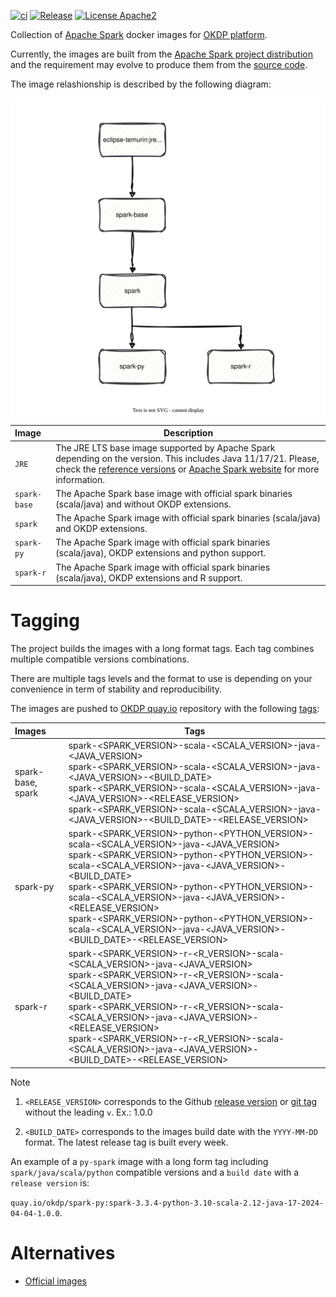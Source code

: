 [![ci](https://github.com/idirze/spark-images/actions/workflows/ci.yml/badge.svg)](https://github.com/idirze/spark-images/actions/workflows/ci.yml)
[![Release](https://img.shields.io/github/v/release/idirze/spark-images)](https://github.com/idirze/spark-images/releases/latest)
[![License Apache2](https://img.shields.io/badge/License-Apache%202.0-blue.svg)](http://www.apache.org/licenses/LICENSE-2.0)


Collection of [Apache Spark](https://spark.apache.org/) docker images for [OKDP platform](https://okdp.io/).

Currently, the images are built from the [Apache Spark project distribution](https://archive.apache.org/dist/spark) and the requirement may evolve to produce them from the [source code](https://github.com/apache/spark).

The image relashionship is described by the following diagram:

<p align="center">
 <img src="docs/images/spark-images.drawio.svg">
</p>




| Image          | Description                                                                                                                                                                                                                                                                       |
|:---------------|-----------------------------------------------------------------------------------------------------------------------------------------------------------------------------------------------------------------------------------------------------------------------------------|
| `JRE`          | The JRE LTS base image supported by Apache Spark depending on the version. This includes Java 11/17/21. Please, check the [reference versions](.build/reference-versions.yml) or [Apache Spark website](https://spark.apache.org/docs/latest/) for more information. |
| `spark-base`   | The Apache Spark base image with official spark binaries (scala/java) and without OKDP extensions.                                                                                                                                                                                |
| `spark`        | The Apache Spark image with official spark binaries (scala/java) and OKDP extensions.                                                                                                                                                                                             | 
| `spark-py`     | The Apache Spark image with official spark binaries (scala/java), OKDP extensions and python support.                                                                                                                                                                             | 
| `spark-r`      | The Apache Spark image with official spark binaries (scala/java), OKDP extensions and R support.                                                                                                                                                                                  | 

# Tagging

The project builds the images with a long format tags. Each tag combines multiple compatible versions combinations.

There are multiple tags levels and the format to use is depending on your convenience in term of stability and reproducibility.

The images are pushed to [OKDP quay.io](https://quay.io/organization/okdp) repository with the following [tags](.build/images.yml):

| Images              | Tags                                                                                                                                                                                                                                                                                                                                                                                                                                                                              |
|:--------------------|-----------------------------------------------------------------------------------------------------------------------------------------------------------------------------------------------------------------------------------------------------------------------------------------------------------------------------------------------------------------------------------------------------------------------------------------------------------------------------------|
| spark-base, spark | spark-<SPARK_VERSION>-scala-<SCALA_VERSION>-java-<JAVA_VERSION></br>spark-<SPARK_VERSION>-scala-<SCALA_VERSION>-java-<JAVA_VERSION>-<BUILD_DATE></br>spark-<SPARK_VERSION>-scala-<SCALA_VERSION>-java-<JAVA_VERSION>-<RELEASE_VERSION></br>spark-<SPARK_VERSION>-scala-<SCALA_VERSION>-java-<JAVA_VERSION>-<BUILD_DATE>-<RELEASE_VERSION>                                                                                                     |
| spark-py          | spark-<SPARK_VERSION>-python-<PYTHON_VERSION>-scala-<SCALA_VERSION>-java-<JAVA_VERSION></br>spark-<SPARK_VERSION>-python-<PYTHON_VERSION>-scala-<SCALA_VERSION>-java-<JAVA_VERSION>-<BUILD_DATE></br>spark-<SPARK_VERSION>-python-<PYTHON_VERSION>-scala-<SCALA_VERSION>-java-<JAVA_VERSION>-<RELEASE_VERSION></br>spark-<SPARK_VERSION>-python-<PYTHON_VERSION>-scala-<SCALA_VERSION>-java-<JAVA_VERSION>-<BUILD_DATE>-<RELEASE_VERSION> |
| spark-r           | spark-<SPARK_VERSION>-r-<R_VERSION>-scala-<SCALA_VERSION>-java-<JAVA_VERSION></br> spark-<SPARK_VERSION>-r-<R_VERSION>-scala-<SCALA_VERSION>-java-<JAVA_VERSION>-<BUILD_DATE></br>spark-<SPARK_VERSION>-r-<R_VERSION>-scala-<SCALA_VERSION>-java-<JAVA_VERSION>-<RELEASE_VERSION></br>spark-<SPARK_VERSION>-r-<R_VERSION>-scala-<SCALA_VERSION>-java-<JAVA_VERSION>-<BUILD_DATE>-<RELEASE_VERSION>                                        |

> [!NOTE]
> 1. `<RELEASE_VERSION>` corresponds to the Github [release version](https://github.com/idirze/spark-images/releases) or [git tag](https://github.com/idirze/spark-images/tags) without the leading `v`.
>  Ex.: 1.0.0
> 
> 2. `<BUILD_DATE>` corresponds to the images build date with the `YYYY-MM-DD` format. The latest release tag is built every week.
> 
> An example of a `py-spark` image with a long form tag including `spark/java/scala/python` compatible versions and a `build date` with a `release version` is: 
> 
> `quay.io/okdp/spark-py:spark-3.3.4-python-3.10-scala-2.12-java-17-2024-04-04-1.0.0`.
>

# Alternatives

- [Official images](https://github.com/apache/spark-docker)

